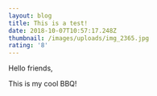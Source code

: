 ```yaml
---
layout: blog
title: This is a test!
date: 2018-10-07T10:57:17.248Z
thumbnail: /images/uploads/img_2365.jpg
rating: '8'
---
```

Hello friends,

This is my cool BBQ!
